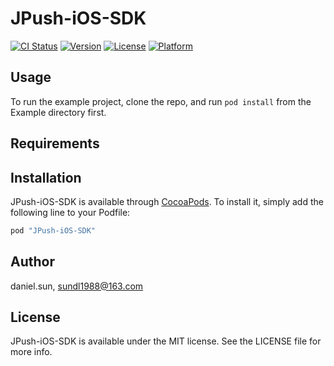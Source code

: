 # JPush-iOS-SDK

[![CI Status](http://img.shields.io/travis/daniel.sun/JPush-iOS-SDK.svg?style=flat)](https://travis-ci.org/daniel.sun/JPush-iOS-SDK)
[![Version](https://img.shields.io/cocoapods/v/JPush-iOS-SDK.svg?style=flat)](http://cocoapods.org/pods/JPush-iOS-SDK)
[![License](https://img.shields.io/cocoapods/l/JPush-iOS-SDK.svg?style=flat)](http://cocoapods.org/pods/JPush-iOS-SDK)
[![Platform](https://img.shields.io/cocoapods/p/JPush-iOS-SDK.svg?style=flat)](http://cocoapods.org/pods/JPush-iOS-SDK)

## Usage

To run the example project, clone the repo, and run `pod install` from the Example directory first.

## Requirements

## Installation

JPush-iOS-SDK is available through [CocoaPods](http://cocoapods.org). To install
it, simply add the following line to your Podfile:

```ruby
pod "JPush-iOS-SDK"
```

## Author

daniel.sun, sundl1988@163.com

## License

JPush-iOS-SDK is available under the MIT license. See the LICENSE file for more info.
